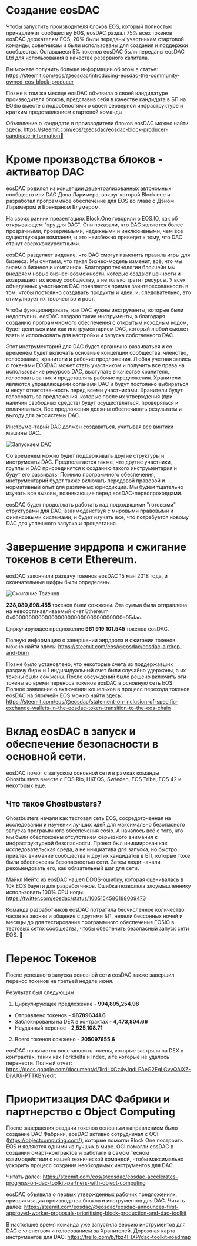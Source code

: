 **Создание** eos**DAC**
===

Чтобы запустить производителя блоков EOS, который полностью принадлежит сообществу EOS, eosDAC раздал 75% всех токенов eosDAC держателям EOS, 20% были переданы участникам стартовой команды, советникам и были использованы для создания и поддержки сообщества. Оставшиеся 5% токенов eosDAC были переданы eosDAC Ltd для использования в качестве резервного капитала.

Вы можете получить больше информации об этом в статье: https://steemit.com/eos/@eosdac/introducing-eosdac-the-community-owned-eos-block-producer

Позже в том же месяце eosDAC объявила о своей кандидатуре производителя блоков, представив себя в качестве кандидата в БП на EOSio вместе с подробностями о своей серверной инфраструктуре и кратким представлением стартовой команды. 

Объявление о кандидате в производители блоков eosDAC можно найти здесь: https://steemit.com/eos/@eosdac/eosdac-block-producer-candidate-information

Кроме производства блоков - активатор DAC
===

eosDAC родился из концепции децентрализованных автономных сообществ или DAC Дэна Ларимера, вокруг которой Block.one и разработал программное обеспечение для EOS во главе с Дэном Ларимером и Бренданом Блумером. 

На своих ранних презентациях Block.One говорили о EOS.IO, как об открывающем "эру для DAC". Они показали, что DAC являются более прозрачными, проверяемыми, надежными и инклюзивными, чем все существующие компании, и это неизбежно приведет к тому, что DAC станут сверхконкурентными.

eosDAC разделяет видение, что DAC cмогут изменить правила игры для бизнеса. Мы считаем, что такая бизнес-модель изменит, всё, что мы знаем о бизнесе и компаниях. Благодаря технологии блокчейн мы внедряем новые бизнес-возможности, которые создают ценности и возвращают их всему сообществу, а не только тратят ресурсы. У всех объеденных участников DAC появляется прямая заинтересованность в том, чтобы постоянно создавать продукты и идеи, и, следовательно, это стимулирует их творчество и рост.

Чтобы функционировать, как DAC нужны инструменты, которые были недоступны. eosDAC создало такие инструменты, а благодаря созданию программномого обеспечения с открытым исходным кодом, будет делиться ими как инструментарием DAC, который любой сможет взять и использовать для настройки и запуска собственного DAC.

Этот инструментарий для DAC будет органично развиваться и со временем будет включать основные концепции сообщества: членство, голосование, хранители и рабочие предложения. Любая учетная запись с токенами EOSDAC может стать участником и получить все права на использование ресурсов DAC, выступать в качестве хранителя, голосовать за них и представлять рабочие предложения. Хранители являются управляющими органами DAC и будут постоянно выбираться и несут ответственность перед всеми участниками. Хранители будут голосовать за предложения, которые после их утверждения (при наличии свободных средств) будут осуществляться, проверяться и оплачиваться. Все предложения должны обеспечивать результаты и выгоду для экосистемы DAC.

Инструментарий DAC должен создаваться, учитывая все винтики машины DAC.

![Запускаем DAC](/assets/history/dac-enabler.png)

Со временем можно будет поддерживать другие структуры и инструменты DAC. Предполагается также, что другие участники, группы и DAC присоединятся к созданию такого инструментария и будут его развивать. Помимо программного обеспечения, инструментарий будет также включать передовой правовой и нормативный опыт для различных юрисдикций. Мы будем тщательно изучать все вызовы, возникающие перед eosDAC-первопроходцами.

eosDAC будет продолжать работать над подходящими "готовыми" структурами для DAC, взаимодействуя с мировыми правовыми и финансовыми системами, и будет изучать все, что потребуется новому DAC для успешного запуска и процветания.

Завершение эирдропа и сжигание токенов в сети Ethereum.
===

eosDAC закончили раздачу товенов eosDAC 15 мая 2018 года, и окончательные цифры были определены.

![Сжигание Токенов](/assets/history/token-burn.png)

**238,080,898.455** токенов были сожжены. Эта сумма была отправлена на невосстанавливаемый счет Ethereum 0x0000000000000000000000000000000000e05dac.

Циркулирующее предложение **961 919 101.545** токенов eosDAC.

Полную информацию о завершении эирдропа и сжигании токенов можно найти здесь: <https://steemit.com/eos/@eosdac/eosdac-airdrop-and-burn>

Позже было установлено, что некоторые счета из поддержавших раздачу бирж и 1 индивидуальный счет были случайно удержаны, а их токены были сожжены. После обсуждений было решено включить эти токены во время переноса токенов eosDAC в основную сеть EOS. 
Полное заявление о включении кошельков в процесс перехода токенов eosDAC на блокчейн EOS можно найти здесь: 
<https://steemit.com/eos/@eosdac/statement-on-inclusion-of-specific-exchange-wallets-in-the-eosdac-token-transition-to-the-eos-chain>

Вклад eosDAC в запуск и обеспечение безопасности в основной сети.
===

eosDAC помог с запуском основной сети в рамках команды Ghostbusters вместе с EOS Rio, HKEOS, Sw/eden, EOS Tribe, EOS 42 и некоторых еще.

Что такое Ghostbusters?
---

Ghostbusters начали как тестовая сеть EOS, сосредоточенная на исследовании и изучении лучших идей для максимально безопасного запуска программного обеспечения eosio. А началось всё с того, что мы были обеспокоены отсутствием серьезного внимания к инфраструктурной безопасности.
Проект был инициирован как исследовательская среда, а не инициатива для запуска, но быстро привлек внимание сообщества и других кандидатов в БП, которые тоже были обеспокоены безопасностью сети. Затем люди начали рекомендовать его, как обязательный шаг для сети.

Майкл Йейтс из eosDAC нашел DDOS-ошибку, которая оценивалась в 10k EOS баунти для разработчиков. Ошибка позволяла злоумышленнику использовать 100% CPU ноды.
<https://twitter.com/eosdac/status/1005154586188009473>

Команда разработчиков eosDAC потратила бесчисленное количество часов на звонки и общение с другими БП, недели бессонных ночей и месяцы до для тестирования программного обеспечения EOSIO в тестовых сетях сообщества, чтобы обеспечить безопасный запуск сети EOS. 

Перенос Токенов
===

После успешного запуска основной сети eosDAC также завершил перенос токенов на третьей неделе июня.

Результат был следующим.
 1. Циркулирующее предложение - **994,895,254.98**
   * Отправлено токенов - **987896341.6**
   * Заблокированы на DEX в контрактах - **4,473,804.66**
   * Неудачный перенос - **2,525,108.71**
 2. Всего токенов сожжено - **205097655.6**

eosDAC попытается восстановить токены, которые застряли на DEX в контрактах, таких как Forkdelta и Index, и те которые не удалось перенести.
Полный отчет: <https://docs.google.com/document/d/1irdLXCz4yJqdLPAeG2EgLGvyQAlXZ-DivU0i-PTTKBY/edit>

Приоритизация DAC Фабрики и партнерство с Object Computing
===

После завершения раздачи токенов основным направлением было создание DAC Фабрики, eosDAC активно сотрудничал с OCI (https://objectcomputing.com/), которые помогли Block One построить EOS и являются одними из лучших в мире. OCI помогли eosDAC в создании смарт-контрактов и работали в самом тесном взаимодействии с нашей технической командой, чтобы максимально ускорить процесс создания необходимых инструментов для DAC. 

Читать далее: <https://steemit.com/eos/@eosdac/eosdac-accelerates-progress-on-dac-toolkit-partners-with-object-computing>

eosDAC объявила о первых утвержденных рабочих предложениях, приоритизации производства блоков и инструментов для DAC. Читать далее: <https://steemit.com/eosdac/@eosdac/eosdac-announces-first-approved-worker-proposals-prioritising-block-production-and-dac-toolkit>

В настоящее время команда уже запустила версию инструментов для DAC с членством и голосованием за Хранителей. 
Дорожная карта инструментов для DAC: <https://trello.com/b/fbz4IHXP/dac-toolkit-roadmap>
